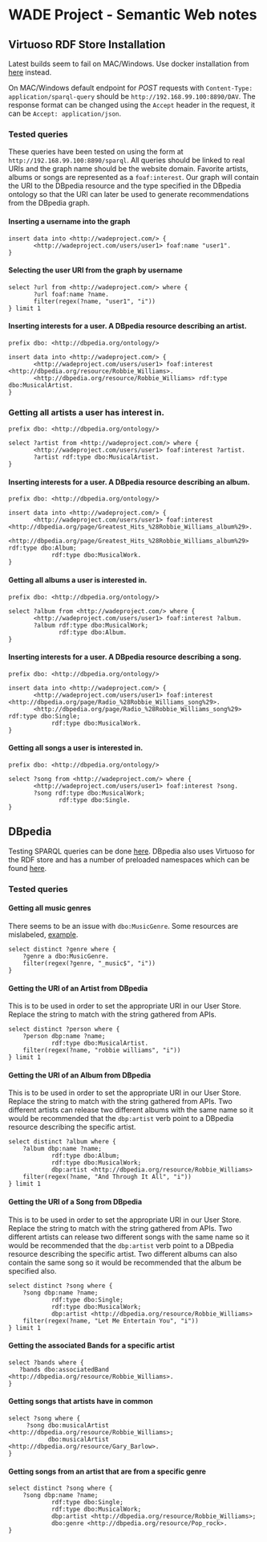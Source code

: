 # WADE Project - Semantic Web notes

## Virtuoso RDF Store Installation

Latest builds seem to fail on MAC/Windows. Use docker installation from [here](https://github.com/tenforce/docker-virtuoso) instead.

On MAC/Windows default endpoint for *POST* requests with `Content-Type: application/sparql-query` should be `http://192.168.99.100:8890/DAV`. The response format can be changed using the `Accept` header in the request, it can be `Accept: application/json`.

### Tested queries

These queries have been tested on using the form at `http://192.168.99.100:8890/sparql`. All queries should be linked to real URIs and the graph name should be the website domain. Favorite artists, albums or songs are represented as a `foaf:interest`. Our graph will contain the URI to the DBpedia resource and the type specified in the DBpedia ontology so that the URI can later be used to generate recommendations from the DBpedia graph.

#### Inserting a username into the graph
```
insert data into <http://wadeproject.com/> {
       <http://wadeproject.com/users/user1> foaf:name "user1".
}
```

#### Selecting the user URI from the graph by username
```
select ?url from <http://wadeproject.com/> where {
       ?url foaf:name ?name.
       filter(regex(?name, "user1", "i"))
} limit 1
```

#### Inserting interests for a user. A DBpedia resource describing an artist.
```
prefix dbo: <http://dbpedia.org/ontology/>

insert data into <http://wadeproject.com/> {
       <http://wadeproject.com/users/user1> foaf:interest <http://dbpedia.org/resource/Robbie_Williams>.
       <http://dbpedia.org/resource/Robbie_Williams> rdf:type dbo:MusicalArtist.
}
```

### Getting all artists a user has interest in.
```
prefix dbo: <http://dbpedia.org/ontology/>

select ?artist from <http://wadeproject.com/> where {
       <http://wadeproject.com/users/user1> foaf:interest ?artist.
       ?artist rdf:type dbo:MusicalArtist.
}
```


#### Inserting interests for a user. A DBpedia resource describing an album.
```
prefix dbo: <http://dbpedia.org/ontology/>

insert data into <http://wadeproject.com/> {
       <http://wadeproject.com/users/user1> foaf:interest <http://dbpedia.org/page/Greatest_Hits_%28Robbie_Williams_album%29>.
       <http://dbpedia.org/page/Greatest_Hits_%28Robbie_Williams_album%29> rdf:type dbo:Album;
            rdf:type dbo:MusicalWork.
}
```

#### Getting all albums a user is interested in.
```
prefix dbo: <http://dbpedia.org/ontology/>

select ?album from <http://wadeproject.com/> where {
       <http://wadeproject.com/users/user1> foaf:interest ?album.
       ?album rdf:type dbo:MusicalWork;
              rdf:type dbo:Album.
}
```

#### Inserting interests for a user. A DBpedia resource describing a song.
```
prefix dbo: <http://dbpedia.org/ontology/>

insert data into <http://wadeproject.com/> {
       <http://wadeproject.com/users/user1> foaf:interest <http://dbpedia.org/page/Radio_%28Robbie_Williams_song%29>.
       <http://dbpedia.org/page/Radio_%28Robbie_Williams_song%29> rdf:type dbo:Single;
            rdf:type dbo:MusicalWork.
}
```
#### Getting all songs a user is interested in.
```
prefix dbo: <http://dbpedia.org/ontology/>

select ?song from <http://wadeproject.com/> where {
       <http://wadeproject.com/users/user1> foaf:interest ?song.
       ?song rdf:type dbo:MusicalWork;
              rdf:type dbo:Single.
}
```

## DBpedia

Testing SPARQL queries can be done [here](http://dbpedia.org/sparql). DBpedia also uses Virtuoso for the RDF store and has a number of preloaded namespaces which can be found [here](http://dbpedia.org/sparql?nsdecl).

### Tested queries

#### Getting all music genres
There seems to be an issue with `dbo:MusicGenre`. Some resources are mislabeled, [example](http://dbpedia.org/page/X_window_manager).
```
select distinct ?genre where {
    ?genre a dbo:MusicGenre.
    filter(regex(?genre, "_music$", "i"))
}
```

#### Getting the URI of an Artist from DBpedia
This is to be used in order to set the appropriate URI in our User Store. Replace the string to match with the string gathered from APIs.
```
select distinct ?person where {
    ?person dbp:name ?name;
            rdf:type dbo:MusicalArtist.
    filter(regex(?name, "robbie williams", "i"))
} limit 1
```

#### Getting the URI of an Album from DBpedia
This is to be used in order to set the appropriate URI in our User Store. Replace the string to match with the string gathered from APIs. Two different artists can release two different albums with the same name so it would be recommended that the `dbp:artist` verb point to a DBpedia resource describing the specific artist.
```
select distinct ?album where {
    ?album dbp:name ?name;
            rdf:type dbo:Album;
            rdf:type dbo:MusicalWork;
            dbp:artist <http://dbpedia.org/resource/Robbie_Williams>
    filter(regex(?name, "And Through It All", "i"))
} limit 1
```

#### Getting the URI of a Song from DBpedia
This is to be used in order to set the appropriate URI in our User Store. Replace the string to match with the string gathered from APIs. Two different artists can release two different songs with the same name so it would be recommended that the `dbp:artist` verb point to a DBpedia resource describing the specific artist. Two different albums can also contain the same song so it would be recommended that the album be specified also.
```
select distinct ?song where {
    ?song dbp:name ?name;
            rdf:type dbo:Single;
            rdf:type dbo:MusicalWork;
            dbp:artist <http://dbpedia.org/resource/Robbie_Williams>
    filter(regex(?name, "Let Me Entertain You", "i"))
} limit 1
```

#### Getting the associated Bands for a specific artist
```
select ?bands where {
   ?bands dbo:associatedBand <http://dbpedia.org/resource/Robbie_Williams>.
}
```

#### Getting songs that artists have in common
```
select ?song where {
     ?song dbo:musicalArtist <http://dbpedia.org/resource/Robbie_Williams>;
           dbo:musicalArtist <http://dbpedia.org/resource/Gary_Barlow>.
}
```

#### Getting songs from an artist that are from a specific genre
```
select distinct ?song where {
    ?song dbp:name ?name;
            rdf:type dbo:Single;
            rdf:type dbo:MusicalWork;
            dbp:artist <http://dbpedia.org/resource/Robbie_Williams>;
            dbo:genre <http://dbpedia.org/resource/Pop_rock>.
}
```

